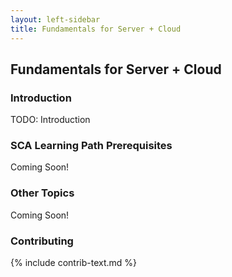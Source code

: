 ```yaml
---
layout: left-sidebar
title: Fundamentals for Server + Cloud
---
```


## Fundamentals for Server + Cloud

### Introduction

TODO: Introduction

### SCA Learning Path Prerequisites

Coming Soon!

### Other Topics

Coming Soon!

### Contributing

{% include contrib-text.md %}